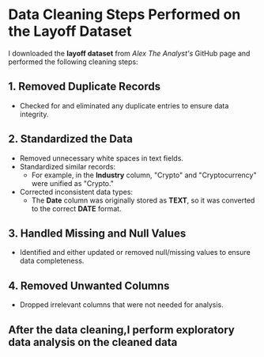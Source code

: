 # Data Cleaning Steps Performed on the Layoff Dataset  

I downloaded the **layoff dataset** from *Alex The Analyst's* GitHub page and performed the following cleaning steps:  

## 1. Removed Duplicate Records  
- Checked for and eliminated any duplicate entries to ensure data integrity.  

## 2. Standardized the Data  
- Removed unnecessary white spaces in text fields.  
- Standardized similar records:
  - For example, in the **Industry** column, "Crypto" and "Cryptocurrency" were unified as "Crypto."  
- Corrected inconsistent data types:
  - The **Date** column was originally stored as **TEXT**, so it was converted to the correct **DATE** format.  

## 3. Handled Missing and Null Values  
- Identified and either updated or removed null/missing values to ensure data completeness.  

## 4. Removed Unwanted Columns  
- Dropped irrelevant columns that were not needed for analysis.  

## After the data cleaning,I perform exploratory data analysis on the cleaned data
